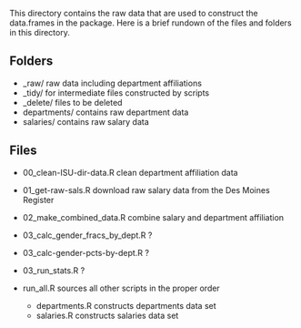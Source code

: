 This directory contains the raw data that are used to construct the data.frames
in the package. Here is a brief rundown of the files and folders in this 
directory.

## Folders

- _raw/        raw data including department affiliations
- _tidy/       for intermediate files constructed by scripts
- _delete/     files to be deleted
- departments/ contains raw department data
- salaries/    contains raw salary data

## Files

- 00_clean-ISU-dir-data.R        clean department affiliation data
- 01_get-raw-sals.R              download raw salary data from the Des Moines Register
- 02_make_combined_data.R        combine salary and department affiliation
- 03_calc_gender_fracs_by_dept.R ?
- 03_calc-gender-pcts-by-dept.R  ?
- 03_run_stats.R                 ?


- run_all.R         sources all other scripts in the proper order
  - departments.R   constructs departments data set
  - salaries.R      constructs salaries data set               

